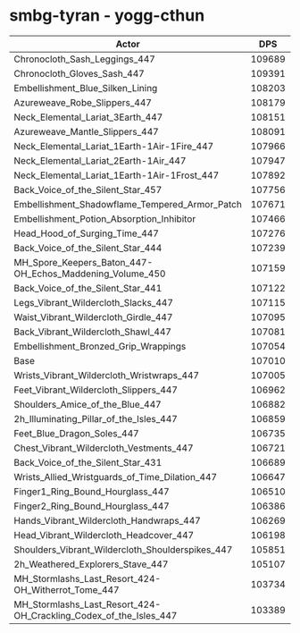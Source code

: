 # smbg-tyran - yogg-cthun
| Actor | DPS | Increase |
|---|:---:|:---:|
|Chronocloth_Sash_Leggings_447|109689|2.50%|
|Chronocloth_Gloves_Sash_447|109391|2.23%|
|Embellishment_Blue_Silken_Lining|108203|1.11%|
|Azureweave_Robe_Slippers_447|108179|1.09%|
|Neck_Elemental_Lariat_3Earth_447|108151|1.07%|
|Azureweave_Mantle_Slippers_447|108091|1.01%|
|Neck_Elemental_Lariat_1Earth-1Air-1Fire_447|107966|0.89%|
|Neck_Elemental_Lariat_2Earth-1Air_447|107947|0.88%|
|Neck_Elemental_Lariat_1Earth-1Air-1Frost_447|107892|0.82%|
|Back_Voice_of_the_Silent_Star_457|107756|0.70%|
|Embellishment_Shadowflame_Tempered_Armor_Patch|107671|0.62%|
|Embellishment_Potion_Absorption_Inhibitor|107466|0.43%|
|Head_Hood_of_Surging_Time_447|107276|0.25%|
|Back_Voice_of_the_Silent_Star_444|107239|0.21%|
|MH_Spore_Keepers_Baton_447-OH_Echos_Maddening_Volume_450|107159|0.14%|
|Back_Voice_of_the_Silent_Star_441|107122|0.10%|
|Legs_Vibrant_Wildercloth_Slacks_447|107115|0.10%|
|Waist_Vibrant_Wildercloth_Girdle_447|107095|0.08%|
|Back_Vibrant_Wildercloth_Shawl_447|107081|0.07%|
|Embellishment_Bronzed_Grip_Wrappings|107054|0.04%|
|Base|107010|0.00%|
|Wrists_Vibrant_Wildercloth_Wristwraps_447|107005|0.00%|
|Feet_Vibrant_Wildercloth_Slippers_447|106962|-0.04%|
|Shoulders_Amice_of_the_Blue_447|106882|-0.12%|
|2h_Illuminating_Pillar_of_the_Isles_447|106859|-0.14%|
|Feet_Blue_Dragon_Soles_447|106735|-0.26%|
|Chest_Vibrant_Wildercloth_Vestments_447|106721|-0.27%|
|Back_Voice_of_the_Silent_Star_431|106689|-0.30%|
|Wrists_Allied_Wristguards_of_Time_Dilation_447|106647|-0.34%|
|Finger1_Ring_Bound_Hourglass_447|106510|-0.47%|
|Finger2_Ring_Bound_Hourglass_447|106386|-0.58%|
|Hands_Vibrant_Wildercloth_Handwraps_447|106269|-0.69%|
|Head_Vibrant_Wildercloth_Headcover_447|106198|-0.76%|
|Shoulders_Vibrant_Wildercloth_Shoulderspikes_447|105851|-1.08%|
|2h_Weathered_Explorers_Stave_447|105107|-1.78%|
|MH_Stormlashs_Last_Resort_424-OH_Witherrot_Tome_447|103734|-3.06%|
|MH_Stormlashs_Last_Resort_424-OH_Crackling_Codex_of_the_Isles_447|103389|-3.38%|
